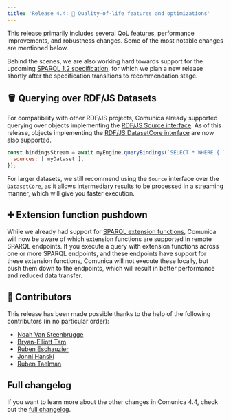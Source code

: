 ```yaml
---
title: 'Release 4.4: 🌸 Quality-of-life features and optimizations'
---
```


This release primarily includes several QoL features, performance improvements, and robustness changes.
Some of the most notable changes are mentioned below.

Behind the scenes, we are also working hard towards support for the upcoming [SPARQL 1.2 specification](https://www.w3.org/TR/sparql12-query/),
for which we plan a new release shortly after the specification transitions to recommendation stage.

<!-- excerpt-end -->

## 🪣 Querying over RDF/JS Datasets

For compatibility with other RDF/JS projects,
Comunica already supported querying over objects implementing the [RDF/JS Source interface](http://rdf.js.org/stream-spec/#source-interface).
As of this release, objects implementing the [RDF/JS DatasetCore interface](https://rdf.js.org/dataset-spec/#datasetcore-interface)
are now also supported.

```javascript
const bindingsStream = await myEngine.queryBindings(`SELECT * WHERE { ?s ?p ?o }`, {
  sources: [ myDataset ],
});
```

For larger datasets, we still recommend using the `Source` interface over the `DatasetCore`,
as it allows intermediary results to be processed in a streaming manner, which will give you faster execution.

## ➕ Extension function pushdown

While we already had support for [SPARQL extension functions](/docs/query/advanced/extension_functions/),
Comunica will now be aware of which extension functions are supported in remote SPARQL endpoints.
If you execute a query with extension functions across one or more SPARQL endpoints,
and these endpoints have support for these extension functions,
Comunica will not execute these locally, but push them down to the endpoints,
which will result in better performance and reduced data transfer.

## 🤝 Contributors

This release has been made possible thanks to the help of the following contributors (in no particular order):

- [Noah Van Steenbrugge](https://github.com/noahvsb)
- [Bryan-Elliott Tam](https://github.com/constraintAutomaton)
- [Ruben Eschauzier](https://github.com/RubenEschauzier)
- [Jonni Hanski](https://github.com/surilindur)
- [Ruben Taelman](https://github.com/rubensworks/)

## Full changelog

If you want to learn more about the other changes in Comunica 4.4,
check out the [full changelog](https://github.com/comunica/comunica/blob/master/CHANGELOG.md#v440---2025-09-17).
